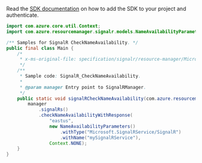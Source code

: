 Read the [SDK documentation](https://github.com/Azure/azure-sdk-for-java/blob/azure-resourcemanager-signalr_1.0.0-beta.3/sdk/signalr/azure-resourcemanager-signalr/README.md) on how to add the SDK to your project and authenticate.

```java
import com.azure.core.util.Context;
import com.azure.resourcemanager.signalr.models.NameAvailabilityParameters;

/** Samples for SignalR CheckNameAvailability. */
public final class Main {
    /*
     * x-ms-original-file: specification/signalr/resource-manager/Microsoft.SignalRService/stable/2021-10-01/examples/SignalR_CheckNameAvailability.json
     */
    /**
     * Sample code: SignalR_CheckNameAvailability.
     *
     * @param manager Entry point to SignalRManager.
     */
    public static void signalRCheckNameAvailability(com.azure.resourcemanager.signalr.SignalRManager manager) {
        manager
            .signalRs()
            .checkNameAvailabilityWithResponse(
                "eastus",
                new NameAvailabilityParameters()
                    .withType("Microsoft.SignalRService/SignalR")
                    .withName("mySignalRService"),
                Context.NONE);
    }
}
```
